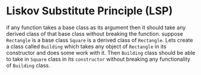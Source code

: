 # Liskov Substitute Principle (LSP)

if any function takes a base class as its argument then it should take any derived class of that base class without breaking the function. suppose `Rectangle` is a base class `Square` is a derived class of `Rectangle`. Lets create a class called `Building` which takes any object of `Rectangle` in its constructor and does some work with it. Then `Building` class should be able to take in `Square` class in its `constructor` without breaking any functionality of `Building` class.

